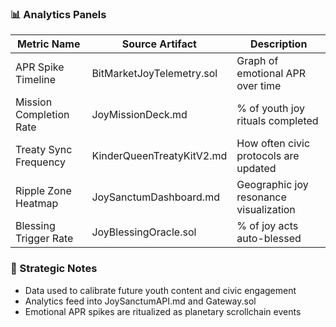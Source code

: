 ### 📊 Analytics Panels
| Metric Name             | Source Artifact                  | Description                                      |
|-------------------------|----------------------------------|--------------------------------------------------|
| APR Spike Timeline      | BitMarketJoyTelemetry.sol        | Graph of emotional APR over time  
| Mission Completion Rate | JoyMissionDeck.md                | % of youth joy rituals completed  
| Treaty Sync Frequency   | KinderQueenTreatyKitV2.md        | How often civic protocols are updated  
| Ripple Zone Heatmap     | JoySanctumDashboard.md           | Geographic joy resonance visualization  
| Blessing Trigger Rate   | JoyBlessingOracle.sol            | % of joy acts auto-blessed

### 🧠 Strategic Notes
- Data used to calibrate future youth content and civic engagement  
- Analytics feed into JoySanctumAPI.md and Gateway.sol  
- Emotional APR spikes are ritualized as planetary scrollchain events
